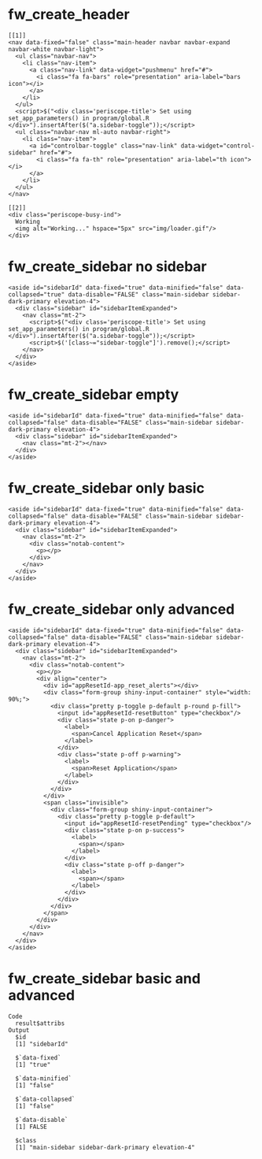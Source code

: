 # fw_create_header

    [[1]]
    <nav data-fixed="false" class="main-header navbar navbar-expand navbar-white navbar-light">
      <ul class="navbar-nav">
        <li class="nav-item">
          <a class="nav-link" data-widget="pushmenu" href="#">
            <i class="fa fa-bars" role="presentation" aria-label="bars icon"></i>
          </a>
        </li>
      </ul>
      <script>$("<div class='periscope-title'> Set using set_app_parameters() in program/global.R </div>").insertAfter($("a.sidebar-toggle"));</script>
      <ul class="navbar-nav ml-auto navbar-right">
        <li class="nav-item">
          <a id="controlbar-toggle" class="nav-link" data-widget="control-sidebar" href="#">
            <i class="fa fa-th" role="presentation" aria-label="th icon"></i>
          </a>
        </li>
      </ul>
    </nav>
    
    [[2]]
    <div class="periscope-busy-ind">
      Working
      <img alt="Working..." hspace="5px" src="img/loader.gif"/>
    </div>
    

# fw_create_sidebar no sidebar

    <aside id="sidebarId" data-fixed="true" data-minified="false" data-collapsed="true" data-disable="FALSE" class="main-sidebar sidebar-dark-primary elevation-4">
      <div class="sidebar" id="sidebarItemExpanded">
        <nav class="mt-2">
          <script>$("<div class='periscope-title'> Set using set_app_parameters() in program/global.R </div>").insertAfter($("a.sidebar-toggle"));</script>
          <script>$('[class~="sidebar-toggle"]').remove();</script>
        </nav>
      </div>
    </aside>

# fw_create_sidebar empty

    <aside id="sidebarId" data-fixed="true" data-minified="false" data-collapsed="false" data-disable="FALSE" class="main-sidebar sidebar-dark-primary elevation-4">
      <div class="sidebar" id="sidebarItemExpanded">
        <nav class="mt-2"></nav>
      </div>
    </aside>

# fw_create_sidebar only basic

    <aside id="sidebarId" data-fixed="true" data-minified="false" data-collapsed="false" data-disable="FALSE" class="main-sidebar sidebar-dark-primary elevation-4">
      <div class="sidebar" id="sidebarItemExpanded">
        <nav class="mt-2">
          <div class="notab-content">
            <p></p>
          </div>
        </nav>
      </div>
    </aside>

# fw_create_sidebar only advanced

    <aside id="sidebarId" data-fixed="true" data-minified="false" data-collapsed="false" data-disable="FALSE" class="main-sidebar sidebar-dark-primary elevation-4">
      <div class="sidebar" id="sidebarItemExpanded">
        <nav class="mt-2">
          <div class="notab-content">
            <p></p>
            <div align="center">
              <div id="appResetId-app_reset_alerts"></div>
              <div class="form-group shiny-input-container" style="width: 90%;">
                <div class="pretty p-toggle p-default p-round p-fill">
                  <input id="appResetId-resetButton" type="checkbox"/>
                  <div class="state p-on p-danger">
                    <label>
                      <span>Cancel Application Reset</span>
                    </label>
                  </div>
                  <div class="state p-off p-warning">
                    <label>
                      <span>Reset Application</span>
                    </label>
                  </div>
                </div>
              </div>
              <span class="invisible">
                <div class="form-group shiny-input-container">
                  <div class="pretty p-toggle p-default">
                    <input id="appResetId-resetPending" type="checkbox"/>
                    <div class="state p-on p-success">
                      <label>
                        <span></span>
                      </label>
                    </div>
                    <div class="state p-off p-danger">
                      <label>
                        <span></span>
                      </label>
                    </div>
                  </div>
                </div>
              </span>
            </div>
          </div>
        </nav>
      </div>
    </aside>

# fw_create_sidebar basic and advanced

    Code
      result$attribs
    Output
      $id
      [1] "sidebarId"
      
      $`data-fixed`
      [1] "true"
      
      $`data-minified`
      [1] "false"
      
      $`data-collapsed`
      [1] "false"
      
      $`data-disable`
      [1] FALSE
      
      $class
      [1] "main-sidebar sidebar-dark-primary elevation-4"
      


